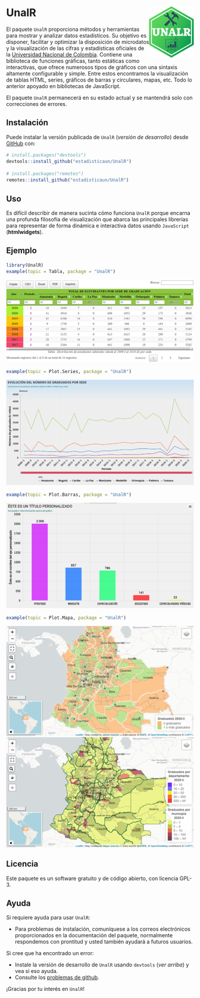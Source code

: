 # UnalR <a href='http://estadisticaun.github.io/unalr'><img src='man/figures/Logo.png' align="right" height="138" /></a>

El paquete `UnalR` proporciona métodos y herramientas para mostrar y analizar datos estadísticos. Su objetivo es disponer, facilitar y optimizar la disposición de microdatos y la visualización de las cifras y estadísticas oficiales de la [Universidad Nacional de Colombia](https://unal.edu.co). Contiene una biblioteca de funciones gráficas, tanto estáticas como interactivas, que ofrece numerosos tipos de gráficos con una sintaxis altamente configurable y simple. Entre estos encontramos la visualización de tablas HTML, series, gráficos de barras y circulares, mapas, etc. Todo lo anterior apoyado en bibliotecas de JavaScript.

El paquete `UnalR` permanecerá en su estado actual y se mantendrá solo con correcciones de errores.

## Instalación

Puede instalar la versión publicada de `UnalR` (*versión de desarrollo*) desde [GitHub](https://github.com/) con:

``` r
# install.packages("devtools")
devtools::install_github("estadisticaun/UnalR")

# install.packages("remotes")
remotes::install_github("estadisticaun/UnalR")
```

## Uso

Es difícil describir de manera sucinta cómo funciona `UnalR` porque encarna una profunda filosofía de visualización que abarca las principales librerías para representar de forma dinámica e interactiva datos usando `JavaScript` (**htmlwidgets**).

## Ejemplo

``` r
library(UnalR)
example(topic = Tabla, package = "UnalR")
```
![](man/figures/PlotExample1.png)

``` r
example(topic = Plot.Series, package = "UnalR")
```
![](man/figures/PlotExample2.png)

``` r
example(topic = Plot.Barras, package = "UnalR")
```
![](man/figures/PlotExample3.png)

``` r
example(topic = Plot.Mapa, package = "UnalR")
```
![](man/figures/PlotExample4.png)
![](man/figures/PlotExample5.png)

## Licencia

Este paquete es un software gratuito y de código abierto, con licencia GPL-3.

## Ayuda

Si requiere ayuda para usar `UnalR`:

  * Para problemas de instalación, comuníquese a los correos electrónicos proporcionados en la documentación del paquete, normalmente respondemos con prontitud y usted también ayudará a futuros usuarios.

Si cree que ha encontrado un error:

  * Instale la versión de desarrollo de `UnalR` usando `devtools` (*ver arriba*) y vea si eso ayuda.
  * Consulte los [problemas de github](https://github.com/estadisticaun).

¡Gracias por tu interés en `UnalR`!
